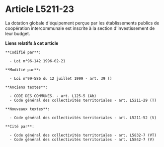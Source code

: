 # Article L5211-23

La dotation globale d'équipement perçue par les établissements publics de coopération intercommunale est inscrite à la
section d'investissement de leur budget.

**Liens relatifs à cet article**

	**Codifié par**:

	  - Loi n°96-142 1996-02-21

	**Modifié par**:

	  - Loi n°99-586 du 12 juillet 1999 - art. 39 ()

	**Anciens textes**:

	  - CODE DES COMMUNES. - art. L125-5 (Ab)
	  - Code général des collectivités territoriales - art. L5211-29 (T)

	**Nouveaux textes**:

	  - Code général des collectivités territoriales - art. L5211-52 (V)

	**Cité par**:

	  - Code général des collectivités territoriales - art. L5832-7 (VT)
	  - Code général des collectivités territoriales - art. L5842-7 (V)
